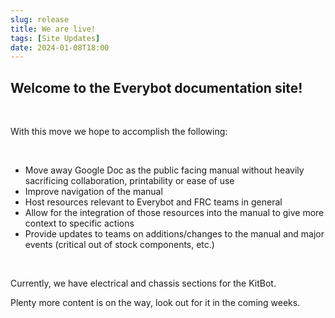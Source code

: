 ```yaml
---
slug: release
title: We are live!
tags: [Site Updates]
date: 2024-01-08T18:00
---
```


## Welcome to the Everybot documentation site!

<br/>

With this move we hope to accomplish the following:

<br/>

- Move away Google Doc as the public facing manual without heavily sacrificing collaboration, printability or ease of use
- Improve navigation of the manual
- Host resources relevant to Everybot and FRC teams in general
- Allow for the integration of those resources into the manual to give more context to specific actions
- Provide updates to teams on additions/changes to the manual and major events (critical out of stock components, etc.)

<br/>

<!-- truncate -->

Currently, we have electrical and chassis sections for the KitBot.

Plenty more content is on the way, look out for it in the coming weeks.

